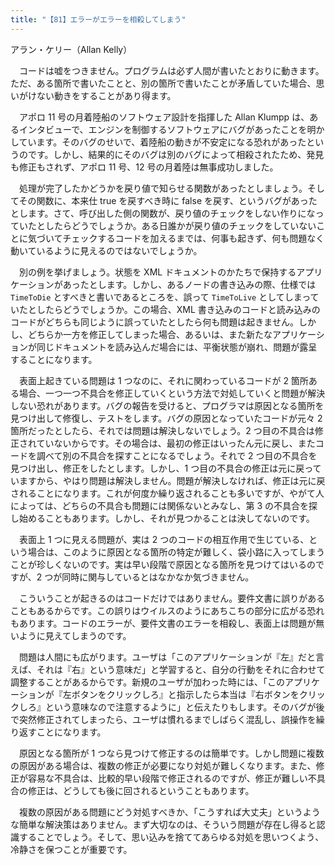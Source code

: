 ```yaml
---
title: "【81】エラーがエラーを相殺してしまう"
---
```



アラン・ケリー（Allan Kelly）


　コードは嘘をつきません。プログラムは必ず人間が書いたとおりに動きます。ただ、ある箇所で書いたことと、別の箇所で書いたことが矛盾していた場合、思いがけない動きをすることがあり得ます。

　アポロ 11 号の月着陸船のソフトウェア設計を指揮した Allan Klumpp は、あるインタビューで、エンジンを制御するソフトウェアにバグがあったことを明かしています。そのバグのせいで、着陸船の動きが不安定になる恐れがあったというのです。しかし、結果的にそのバグは別のバグによって相殺されたため、発見も修正もされず、アポロ 11 号、12 号の月着陸は無事成功しました。

　処理が完了したかどうかを戻り値で知らせる関数があったとしましょう。そしてその関数に、本来仕 true を戻すべき時に false を戻す、というバグがあったとします。さて、呼び出した側の関数が、戻り値のチェックをしない作りになっていたとしたらどうでしょうか。ある日誰かが戻り値のチェックをしていないことに気づいてチェックするコードを加えるまでは、何事も起きず、何も問題なく動いているように見えるのではないでしょうか。

　別の例を挙げましょう。状態を XML ドキュメントのかたちで保持するアプリケーションがあったとします。しかし、あるノードの書き込みの際、仕様では `TimeToDie` とすべきと書いであるところを、誤って `TimeToLive` としてしまっていたとしたらどうでしょうか。この場合、XML 書き込みのコードと読み込みのコードがどちらも同じように誤っていたとしたら何も問題は起きません。しかし、どちらか一方を修正してしまった場合、あるいは、また新たなアプリケーションが同じドキュメントを読み込んだ場合には、平衡状態が崩れ、問題が露呈することになります。

　表面上起きている問題は 1 つなのに、それに関わっているコードが 2 箇所ある場合、一つ一つ不具合を修正していくという方法で対処していくと問題が解決しない恐れがあります。バグの報告を受けると、プログラマは原因となる箇所を見つけ出して修復し、テストをします。バグの原因となっていたコードが元々 2 箇所だったとしたら、それでは問題は解決しないでしょう。2 つ目の不具合は修正されていないからです。その場合は、最初の修正はいったん元に戻し、またコードを調べて別の不具合を探すことになるでしょう。それで 2 つ目の不具合を見つけ出し、修正をしたとします。しかし、1 つ目の不具合の修正は元に戻っていますから、やはり問題は解決しません。問題が解決しなければ、修正は元に戻されることになります。これが何度か繰り返されることも多いですが、やがて人によっては、どちらの不具合も問題には関係ないとみなし、第 3 の不具合を探し始めることもあります。しかし、それが見つかることは決してないのです。

　表面上 1 つに見える問題が、実は 2 つのコードの相互作用で生じている、という場合は、このように原因となる箇所の特定が難しく、袋小路に入ってしまうことが珍しくないのです。実は早い段階で原因となる箇所を見つけてはいるのですが、2 つが同時に関与しているとはなかなか気づきません。

　こういうことが起きるのはコードだけではありません。要件文書に誤りがあることもあるからです。この誤りはウイルスのようにあちこちの部分に広がる恐れもあります。コードのエラーが、要件文書のエラーを相殺し、表面上は問題が無いように見えてしまうのです。

　問題は人間にも広がります。ユーザは「このアプリケーションが『左』だと言えば、それは『右』という意味だ」と学習すると、自分の行動をそれに合わせて調整することがあるからです。新規のユーザが加わった時には、「このアプリケーションが『左ボタンをクリックしろ』と指示したら本当は『右ボタンをクリックしろ』という意味なので注意するように」と伝えたりもします。そのバグが後で突然修正されてしまったら、ユーザは慣れるまでしばらく混乱し、誤操作を繰り返すことになります。

　原因となる箇所が 1 つなら見つけて修正するのは簡単です。しかし問題に複数の原因がある場合は、複数の修正が必要になり対処が難しくなります。また、修正が容易な不具合は、比較的早い段階で修正されるのですが、修正が難しい不具合の修正は、どうしても後に回されるということもあります。

　複数の原因がある問題にどう対処すべきか、「こうすれば大丈夫」というような簡単な解決策はありません。まず大切なのは、そういう問題が存在し得ると認識することでしょう。そして、思い込みを捨ててあらゆる対処を思いつくよう、冷静さを保つことが重要です。
